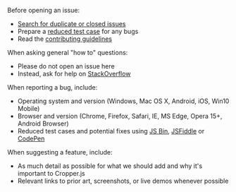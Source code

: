 Before opening an issue:

- [Search for duplicate or closed issues](https://github.com/fengyuanchen/cropperjs/issues?utf8=%E2%9C%93&q=is%3Aissue)
- Prepare a [reduced test case](https://css-tricks.com/reduced-test-cases/) for any bugs
- Read the [contributing guidelines](https://github.com/fengyuanchen/cropperjs/blob/master/CONTRIBUTING.md)

When asking general "how to" questions:

- Please do not open an issue here
- Instead, ask for help on [StackOverflow](http://stackoverflow.com/)

When reporting a bug, include:

- Operating system and version (Windows, Mac OS X, Android, iOS, Win10 Mobile)
- Browser and version (Chrome, Firefox, Safari, IE, MS Edge, Opera 15+, Android Browser)
- Reduced test cases and potential fixes using [JS Bin](https://jsbin.com), [JSFiddle](https://jsfiddle.net/) or [CodePen](https://codepen.io/)

When suggesting a feature, include:

- As much detail as possible for what we should add and why it's important to Cropper.js
- Relevant links to prior art, screenshots, or live demos whenever possible
